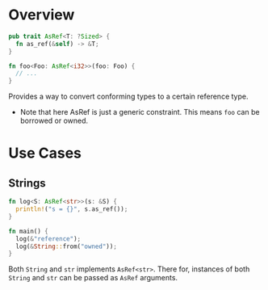 # Overview

```rust
pub trait AsRef<T: ?Sized> {
  fn as_ref(&self) -> &T;
}

fn foo<Foo: AsRef<i32>>(foo: Foo) {
  // ...
}
```

Provides a way to convert conforming types to a certain reference type.

- Note that here AsRef is just a generic constraint. This means `foo` can be
  borrowed or owned.

# Use Cases

## Strings

```rust
fn log<S: AsRef<str>>(s: &S) {
  println!("s = {}", s.as_ref());
}

fn main() {
  log(&"reference");
  log(&String::from("owned"));
}
```

Both `String` and `str` implements `AsRef<str>`. There for, instances of both
`String` and `str` can be passed as `AsRef` arguments.
